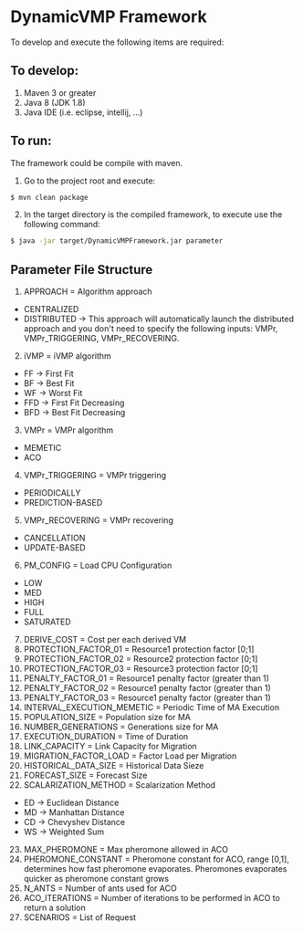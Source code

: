 # DynamicVMP Framework

To develop and execute the following items are required:

## To develop:

1. Maven 3 or greater
2. Java 8 (JDK 1.8)
3. Java IDE (i.e. eclipse, intellij, ...)

## To run:
The framework could be compile with maven.

1. Go to the project root and execute:
``` bash
$ mvn clean package
```

2. In the target directory is the compiled framework, to execute use the following command:
``` bash
$ java -jar target/DynamicVMPFramework.jar parameter
```
## Parameter File Structure



1. APPROACH = Algorithm approach
 * CENTRALIZED
 * DISTRIBUTED -> This approach will automatically launch the distributed approach and you don't
                  need to specify the following inputs: VMPr, VMPr_TRIGGERING, VMPr_RECOVERING.
2. iVMP = iVMP algorithm
 * FF -> First Fit
 * BF -> Best Fit
 * WF -> Worst Fit
 * FFD -> First Fit Decreasing
 * BFD -> Best Fit Decreasing
3. VMPr = VMPr algorithm
 * MEMETIC
 * ACO
4. VMPr_TRIGGERING = VMPr triggering
 * PERIODICALLY
 * PREDICTION-BASED
5. VMPr_RECOVERING = VMPr recovering
 * CANCELLATION
 * UPDATE-BASED
6. PM_CONFIG = Load CPU Configuration
 * LOW
 * MED
 * HIGH
 * FULL
 * SATURATED
7. DERIVE_COST = Cost per each derived VM
8. PROTECTION_FACTOR_01 = Resource1 protection factor [0;1]
9. PROTECTION_FACTOR_02 = Resource2 protection factor [0;1]
10. PROTECTION_FACTOR_03 = Resource3 protection factor [0;1]
11. PENALTY_FACTOR_01 = Resource1 penalty factor (greater than 1)
12. PENALTY_FACTOR_02 = Resource1 penalty factor (greater than 1)
13. PENALTY_FACTOR_03 = Resource1 penalty factor (greater than 1)
14. INTERVAL_EXECUTION_MEMETIC = Periodic Time of MA Execution
15. POPULATION_SIZE = Population size for MA
16. NUMBER_GENERATIONS = Generations size for MA
17. EXECUTION_DURATION = Time of Duration
18. LINK_CAPACITY = Link Capacity for Migration
19. MIGRATION_FACTOR_LOAD = Factor Load per Migration
20. HISTORICAL_DATA_SIZE = Historical Data Sieze
21. FORECAST_SIZE = Forecast Size
22. SCALARIZATION_METHOD = Scalarization Method
 * ED -> Euclidean Distance
 * MD -> Manhattan Distance
 * CD -> Chevyshev Distance
 * WS -> Weighted Sum
23. MAX_PHEROMONE = Max pheromone allowed in ACO
24. PHEROMONE_CONSTANT = Pheromone constant for ACO, range [0,1],
determines how fast pheromone evaporates. Pheromones evaporates
quicker as pheromone constant grows
25. N_ANTS = Number of ants used for ACO
26. ACO_ITERATIONS = Number of iterations to be performed in ACO
to return a solution
27. SCENARIOS = List of Request
